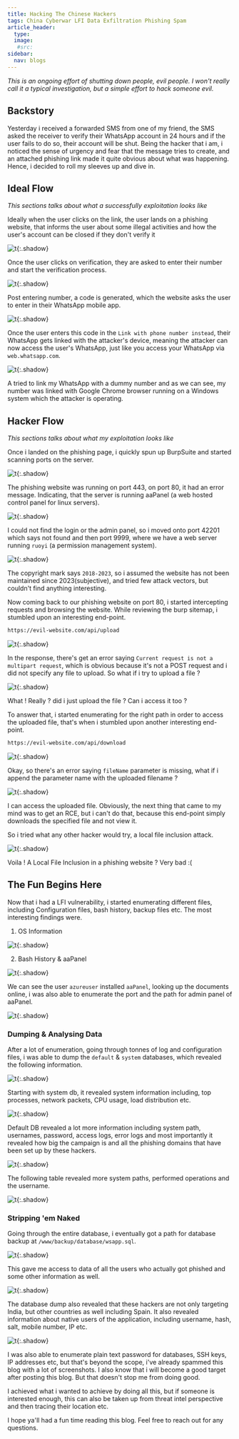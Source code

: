 ```yaml
---
title: Hacking The Chinese Hackers
tags: China Cyberwar LFI Data Exfiltration Phishing Spam
article_header:
  type: 
  image:
   #src: 
sidebar: 
  nav: blogs
---
```


*This is an ongoing effort of shutting down people, evil people. I won't really call it a typical investigation, but a simple effort to hack someone evil.*

## Backstory

Yesterday i received a forwarded SMS from one of my friend, the SMS asked the receiver to verify their WhatsApp account in 24 hours and if the user fails to do so, their account will be shut. Being the hacker that i am, i noticed the sense of urgency and fear that the message tries to create, and an attached phishing link made it quite obvious about what was happening. Hence, i decided to roll my sleeves up and dive in.

## Ideal Flow

*This sections talks about what a successfully exploitation looks like*

Ideally when the user clicks on the link, the user lands on a phishing website, that informs the user about some illegal activities and how the user's account can be closed if they don't verify it

![t](/Images/chinese/a.png){:.shadow}

Once the user clicks on verification, they are asked to enter their number and start the verification process.

![t](/Images/chinese/b.png){:.shadow}

Post entering number, a code is generated, which the website asks the user to enter in their WhatsApp mobile app.

![t](/Images/chinese/c.png){:.shadow}

Once the user enters this code in the `Link with phone number instead`, their WhatsApp gets linked with the attacker's device, meaning the attacker can now access the user's WhatsApp, just like you access your WhatsApp via `web.whatsapp.com`.

![t](/Images/chinese/d.png){:.shadow}

A tried to link my WhatsApp with a dummy number and as we can see, my number was linked with Google Chrome browser running on a Windows system which the attacker is operating.

## Hacker Flow

*This sections talks about what my exploitation looks like*

Once i landed on the phishing page, i quickly spun up BurpSuite and started scanning ports on the server. 

![t](/Images/chinese/1.png){:.shadow}

The phishing website was running on port 443, on port 80, it had an error message. Indicating, that the server is running aaPanel (a web hosted control panel for linux servers).

![t](/Images/chinese/e.png){:.shadow}

I could not find the login or the admin panel, so i moved onto port 42201 which says not found and then port 9999, where we have a web server running `ruoyi` (a permission management system).

![t](/Images/chinese/f.png){:.shadow}

The copyright mark says `2018-2023`, so i assumed the website has not been maintained since 2023(subjective), and tried few attack vectors, but couldn't find anything interesting. 

Now coming back to our phishing website on port 80, i started intercepting requests and browsing the website. While reviewing the burp sitemap, i stumbled upon an interesting end-point.

```bash
https://evil-website.com/api/upload
```

![t](/Images/chinese/2.png){:.shadow}

In the response, there's get an error saying `Current request is not a multipart request`, which is obvious because it's not a POST request and i did not specify any file to upload. So what if i try to upload a file ? 

![t](/Images/chinese/3.png){:.shadow}

What ! Really ?  did i just upload the file ? Can i access it too ? 

To answer that, i started enumerating for the right path in order to access the uploaded file, that's when i stumbled upon another interesting end-point.

```bash
https://evil-website.com/api/download
```

![t](/Images/chinese/4.png){:.shadow}

Okay, so there's an error saying `fileName` parameter is missing, what if i append the parameter name with the uploaded filename ?

![t](/Images/chinese/5.png){:.shadow}

I can access the uploaded file. Obviously, the next thing that came to my mind was to get an RCE, but i can't do that, because this end-point simply downloads the specified file and not view it.

So i tried what any other hacker would try, a local file inclusion attack. 

![t](/Images/chinese/6.png){:.shadow}

Voila ! A Local File Inclusion in a phishing website ? Very bad :(

## The Fun Begins Here

Now that i had a LFI vulnerability, i started enumerating different files, including Configuration files, bash history, backup files etc. The most interesting findings were.

1. OS Information

![t](/Images/chinese/7.png){:.shadow}

2. Bash History & aaPanel

![t](/Images/chinese/8.png){:.shadow}

We can see the user `azureuser` installed `aaPanel`, looking up the documents online, i was also able to enumerate the port and the path for admin panel of aaPanel.

![t](/Images/chinese/9.png){:.shadow}

### Dumping & Analysing Data

After a lot of enumeration, going through tonnes of log and configuration files, i was able to dump the `default` & `system` databases, which revealed the following information.

![t](/Images/chinese/10.png){:.shadow}

Starting with system db, it revealed system information including, top processes, network packets, CPU usage, load distribution etc.

![t](/Images/chinese/11.png){:.shadow}

Default DB revealed a lot more information including system path, usernames, password, access logs, error logs and most importantly it revealed how big the campaign is and all the phishing domains that have been set up by these hackers.

![t](/Images/chinese/12.png){:.shadow}

The following table revealed more system paths, performed operations and the username.

![t](/Images/chinese/13.png){:.shadow}

### Stripping 'em Naked

Going through the entire database, i eventually got a path for database backup at `/www/backup/database/wsapp.sql`.

![t](/Images/chinese/14.png){:.shadow}

This gave me access to data of all the users who actually got phished and some other information as well.

![t](/Images/chinese/15.png){:.shadow}

The database dump also revealed that these hackers are not only targeting India, but other countries as well including Spain. It also revealed information about native users of the application, including username, hash, salt, mobile number, IP etc.

![t](/Images/chinese/16.png){:.shadow}

I was also able to enumerate plain text password for databases, SSH keys, IP addresses etc, but that's beyond the scope, i've already spammed this blog with a lot of screenshots. I also know that i will become a good target after posting this blog. But that doesn't stop me from doing good. 

I achieved what i wanted to achieve by doing all this, but if someone is interested enough, this can also be taken up from threat intel perspective and then tracing their location etc.

I hope ya'll had a fun time reading this blog. Feel free to reach out for any questions.

